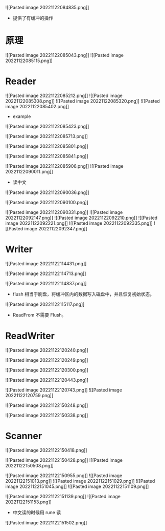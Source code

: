 ![[Pasted image 20221122084835.png]]

- 提供了有缓冲的操作

# 原理
![[Pasted image 20221122085043.png]]
![[Pasted image 20221122085115.png]]

# Reader

![[Pasted image 20221122085212.png]]
![[Pasted image 20221122085308.png]]
![[Pasted image 20221122085320.png]]
![[Pasted image 20221122085402.png]]

- example

![[Pasted image 20221122085423.png]]

![[Pasted image 20221122085713.png]]

![[Pasted image 20221122085801.png]]

![[Pasted image 20221122085841.png]]

![[Pasted image 20221122085906.png]]
![[Pasted image 20221122090011.png]]
- 读中文

![[Pasted image 20221122090036.png]]

![[Pasted image 20221122090100.png]]

![[Pasted image 20221122090331.png]]
![[Pasted image 20221122092147.png]]
![[Pasted image 20221122092210.png]]
![[Pasted image 20221122092221.png]]
![[Pasted image 20221122092335.png]]
![[Pasted image 20221122092347.png]]

# Writer
![[Pasted image 20221122114431.png]]

![[Pasted image 20221122114713.png]]

![[Pasted image 20221122114837.png]]

- flush 相当于刷盘，将缓冲区内的数据写入磁盘中，并且恢复初始状态。

![[Pasted image 20221122115117.png]]

- ReadFrom 不需要 Flush。

# ReadWriter
![[Pasted image 20221122120240.png]]

![[Pasted image 20221122120249.png]]

![[Pasted image 20221122120300.png]]

 ![[Pasted image 20221122120443.png]]

![[Pasted image 20221122120743.png]]
![[Pasted image 20221122120759.png]]

![[Pasted image 20221122150248.png]]

![[Pasted image 20221122150338.png]]

# Scanner

![[Pasted image 20221122150418.png]]

![[Pasted image 20221122150428.png]]
![[Pasted image 20221122150508.png]]

![[Pasted image 20221122150955.png]]
![[Pasted image 20221122151013.png]]
![[Pasted image 20221122151029.png]]
![[Pasted image 20221122151045.png]]
![[Pasted image 20221122151109.png]]

![[Pasted image 20221122151139.png]]
![[Pasted image 20221122151153.png]]

- 中文读的时候用 rune 读

![[Pasted image 20221122151502.png]]

